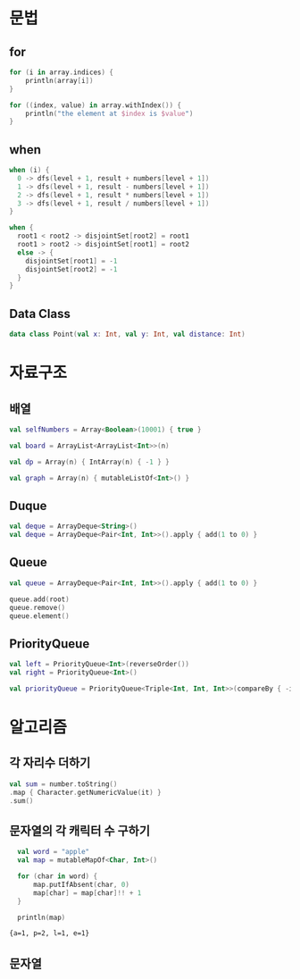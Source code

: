 # 문법



## for

```kotlin
for (i in array.indices) {
    println(array[i])
}
```

```kotlin
for ((index, value) in array.withIndex()) {
    println("the element at $index is $value")
}
```



## when

``````kotlin
when (i) {
  0 -> dfs(level + 1, result + numbers[level + 1])
  1 -> dfs(level + 1, result - numbers[level + 1])
  2 -> dfs(level + 1, result * numbers[level + 1])
  3 -> dfs(level + 1, result / numbers[level + 1])
}
``````

```kotlin
when {
  root1 < root2 -> disjointSet[root2] = root1
  root1 > root2 -> disjointSet[root1] = root2
  else -> {
    disjointSet[root1] = -1
    disjointSet[root2] = -1
  }
}
```



## Data Class

```kotlin
data class Point(val x: Int, val y: Int, val distance: Int)
```



# 자료구조



## 배열

```kotlin
val selfNumbers = Array<Boolean>(10001) { true }
```

```kotlin
val board = ArrayList<ArrayList<Int>>(n)
```

```kotlin
val dp = Array(n) { IntArray(n) { -1 } }
```

`````kotlin
val graph = Array(n) { mutableListOf<Int>() }
`````



## Duque

```kotlin
val deque = ArrayDeque<String>()
val deque = ArrayDeque<Pair<Int, Int>>().apply { add(1 to 0) }
```



## Queue

```kotlin
val queue = ArrayDeque<Pair<Int, Int>>().apply { add(1 to 0) }

queue.add(root)
queue.remove()
queue.element()
```



## PriorityQueue

```kotlin
val left = PriorityQueue<Int>(reverseOrder())
val right = PriorityQueue<Int>()

val priorityQueue = PriorityQueue<Triple<Int, Int, Int>>(compareBy { -it.third })
```



# 알고리즘



## 각 자리수 더하기

```kotlin
val sum = number.toString()
.map { Character.getNumericValue(it) }
.sum()
```



## 문자열의 각 캐릭터 수 구하기

```kotlin
  val word = "apple"
  val map = mutableMapOf<Char, Int>()

  for (char in word) {
      map.putIfAbsent(char, 0)
      map[char] = map[char]!! + 1
  }

  println(map)
```

```bash
{a=1, p=2, l=1, e=1}
```



## 문자열

